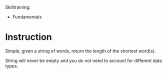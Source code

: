 Skilltraining:
- Fundamentals

# Instruction

Simple, given a string of words, return the length of the shortest word(s).

String will never be empty and you do not need to account for different data types.


